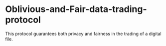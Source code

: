 # Oblivious-and-Fair-data-trading-protocol
This protocol guarantees both privacy and fairness in the trading of a digital file.
